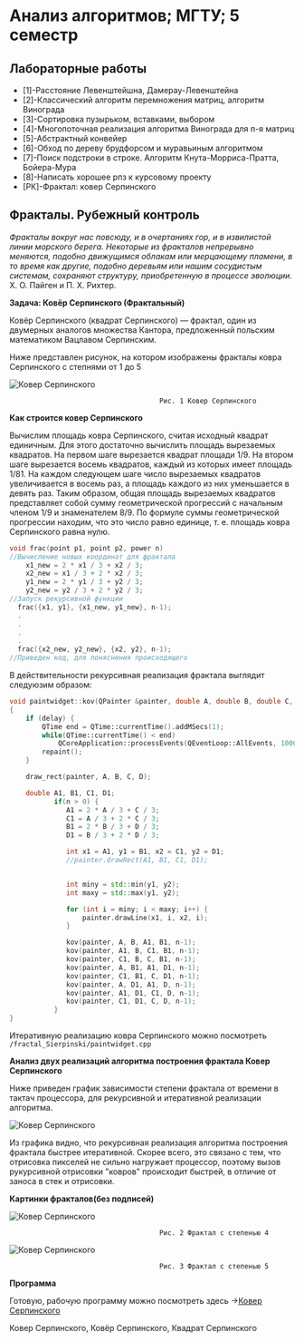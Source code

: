 # Анализ алгоритмов; МГТУ; 5 семестр

## Лабораторные работы

- [1]-Расстояние Левенштейшна, Дамерау-Левенштейна
- [2]-Классический алгоритм перемножения матриц, алгоритм Винограда
- [3]-Сортировка пузырьком, вставками, выбором
- [4]-Многопоточная реализация алгоритма Винограда для п-я матриц
- [5]-Абстрактный конвейер 
- [6]-Обход по дереву брудфорсом и муравьиным алгоритмом
- [7]-Поиск подстроки в строке. Алгоритм Кнута-Морриса-Пратта, Бойера-Мура
- [8]-Написать хорошее рпз к курсовому проекту
- [РК]-Фрактал: ковер Серпинского

## Фракталы. Рубежный контроль


*Фракталы вокруг нас повсюду, и в очертаниях гор, и в извилистой линии морского берега. Некоторые из фракталов непрерывно меняются, подобно движущимся облакам или мерцающему пламени, в то время как другие, подобно деревьям или нашим сосудистым системам, сохраняют структуру, приобретенную в процессе эволюции.*
Х. О. Пайген и П. Х. Рихтер.

**Задача: Ковёр Серпинского (Фрактальный)**

Ковёр Серпинского (квадрат Серпинского) — фрактал, один из двумерных аналогов множества Кантора, предложенный польским математиком Вацлавом Серпинским.

Ниже представлен рисунок, на котором изображены фракталы ковра Серпинского с степнями от 1 до 5

![Ковер Серпинского](rk_01/pictures/table_fract_powers.jpg)

                                         Рис. 1 Ковер Серпинского


**Как строится ковер Серпинского**

Вычислим площадь ковра Серпинского, считая исходный квадрат единичным. Для этого достаточно вычислить площадь вырезаемых квадратов. На первом шаге вырезается квадрат площади  1/9. На втором шаге вырезается восемь квадратов, каждый из которых имеет площадь  1/81.
На каждом следующем шаге число вырезаемых квадратов увеличивается в восемь раз, а площадь каждого из них уменьшается в девять раз. Таким образом, общая площадь вырезаемых квадратов представляет собой сумму геометрической прогрессий с начальным членом  1/9 и знаменателем  8/9. По формуле суммы геометрической прогрессии находим, что это число равно единице, т. е. площадь ковра Серпинского равна нулю.


```C++
void frac(point p1, point p2, power n)
//Вычисление новых координат для фрактала
    x1_new = 2 * x1 / 3 + x2 / 3;
    x2_new = x1 / 3 + 2 * x2 / 3;
    y1_new = 2 * y1 / 3 + y2 / 3;
    y2_new = y2 / 3 + 2 * y2 / 3;
//Запуск рекурсивной функции
  frac({x1, y1}, {x1_new, y1_new}, n-1);
  .
  .
  .
  .
  frac({x2_new, y2_new}, {x2, y2}, n-1);
//Приведен код, для поняснения происходящего
```

В действительности рекурсивная реализация фрактала выглядит следуюзим образом:
```C++
void paintwidget::kov(QPainter &painter, double A, double B, double C, double D, int n)
{
    if (delay) {
        QTime end = QTime::currentTime().addMSecs(1);
        while(QTime::currentTime() < end)
            QCoreApplication::processEvents(QEventLoop::AllEvents, 1000);
        repaint();
    }

    draw_rect(painter, A, B, C, D);

    double A1, B1, C1, D1;
           if(n > 0) {
              A1 = 2 * A / 3 + C / 3;
              C1 = A / 3 + 2 * C / 3;
              B1 = 2 * B / 3 + D / 3;
              D1 = B / 3 + 2 * D / 3;

              int x1 = A1, y1 = B1, x2 = C1, y2 = D1;
              //painter.drawRect(A1, B1, C1, D1);


              int miny = std::min(y1, y2);
              int maxy = std::max(y1, y2);

              for (int i = miny; i < maxy; i++) {
                  painter.drawLine(x1, i, x2, i);
              }

              kov(painter, A, B, A1, B1, n-1);
              kov(painter, A1, B, C1, B1, n-1);
              kov(painter, C1, B, C, B1, n-1);
              kov(painter, A, B1, A1, D1, n-1);
              kov(painter, C1, B1, C, D1, n-1);
              kov(painter, A, D1, A1, D, n-1);
              kov(painter, A1, D1, C1, D, n-1);
              kov(painter, C1, D1, C, D, n-1);
           }
}
```

Итеративную реализацию ковра Серпинского можно посмотреть ```/fractal_Sierpinski/paintwidget.cpp```

**Анализ двух реализаций алгоритма построения фрактала Ковер Серпинского**

Ниже приведен график зависимости степени фрактала от времени в тактач процессора, для рекурсивной и итеративной реализации алгоритма.

![Ковер Серпинского](rk_01/pictures/Serpinski.jpg)

Из графика видно, что рекурсивная реализация алгоритма построения фрактала быстрее итеративной. Скорее всего, это связано с тем, что отрисовка пикселей не сильно нагружает процессор, поэтому вызов рукурсивной отрисовки "ковров" происходит быстрей, в отличие от заноса в стек и отрисовки.

**Картинки фракталов(без подписей)**

![Ковер Серпинского](rk_01/pictures/fractal_p4.jpg)

                                         Рис. 2 Фрактал с степенью 4

![Ковер Серпинского](rk_01/pictures/fractal_p5.jpg)

                                         Рис. 3 Фрактал с степенью 5

**Программа**

Готовую, рабочую программу можно посмотреть здесь →[Ковер Серпинского](https://github.com/dotruger37/analysis_algorithms/tree/master/fractal_Sierpinski)

Ковер Серпинского, Ковёр Серпинского, Квадрат Серпинского



